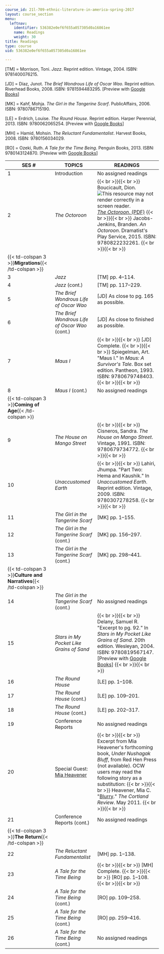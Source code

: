 ```yaml
---
course_id: 21l-709-ethnic-literature-in-america-spring-2017
layout: course_section
menu:
  leftnav:
    identifier: 536382e0ef6f655a057305d0a16861ee
    name: Readings
    weight: 30
title: Readings
type: course
uid: 536382e0ef6f655a057305d0a16861ee

---
```


\[TM\] = Morrison, Toni. _Jazz_. Reprint edition. Vintage, 2004. ISBN: 9781400076215.

\[JD\] = Díaz, Junot. _The Brief Wondrous Life of Oscar Wao_. Reprint edition. Riverhead Books, 2008. ISBN: 9781594483295. \[Preview with [Google Books](https://books.google.com/books?id=_YVO217NhC0C&lpg=PP1&dq=junot%20diaz%20the%20brief%20wondrous&pg=PP1#v=onepage&q&f=false)\]

\[MK\] = Kahf, Mohja. _The Girl in the Tangerine Scarf_. PublicAffairs, 2006. ISBN: 9780786715190.

\[LE\] = Erdrich, Louise. _The Round House_. Reprint edition. Harper Perennial, 2013. ISBN: 9780062065254. \[Preview with [Google Books](https://books.google.com/books?id=ZQqqbkGOEr8C&lpg=PP1&dq=Louise%20Erdrich%2C%20The%20Round%20House&pg=PP1#v=onepage&q&f=false)\]

\[MH\] = Hamid, Mohsin. _The Reluctant Fundamentalist_. Harvest Books, 2008. ISBN: 9780156034029.

\[RO\] = Ozeki, Ruth. _A Tale for the Time Being_. Penguin Books, 2013. ISBN: 9780143124870. \[Preview with [Google Books](https://books.google.com/books?id=lsItpf9T9qAC&lpg=PP1&dq=Ruth%20Ozeki%2C%20A%20Tale%20for%20the%20Time%20Being&pg=PP1#v=onepage&q=Ruth%20Ozeki,%20A%20Tale%20for%20the%20Time%20Being&f=false)\]

| SES # | TOPICS | READINGS |
| --- | --- | --- |
| 1 | Introduction | No assigned readings |
| 2 | _The Octoroon_ |  {{< br >}}{{< br >}} Boucicault, Dion. ![This resource may not render correctly in a screen reader.](/images/inacessible.gif)[_The Octoroon_. (PDF)](http://www.searchengine.org.uk/ebooks/70/69.pdf) {{< br >}}{{< br >}} Jacobs-Jenkins, Branden. _An Octoroon_. Dramatist's Play Service, 2015. ISBN: 9780822232261. {{< br >}}{{< br >}}  |
| {{< td-colspan 3 >}}**Migrations**{{< /td-colspan >}} |||
| 3 | _Jazz_ | \[TM\] pp. 4–114. |
| 4 | _Jazz_ (cont.) | \[TM\] pp. 117–229. |
| 5 | _The Brief Wondrous Life of Oscar Wao_ | \[JD\] As close to pg. 165 as possible. |
| 6 | _The Brief Wondrous Life of Oscar Wao_ (cont.) | \[JD\] As close to finished as possible. |
| 7 | _Maus I_ |  {{< br >}}{{< br >}} \[JD\] Complete. {{< br >}}{{< br >}} Spiegelman, Art. "Maus I." In _Maus: A Survivor's Tale_. Box set edition. Pantheon, 1993. ISBN: 9780679748403. {{< br >}}{{< br >}}  |
| 8 | _Maus I_ (cont.) | No assigned readings |
| {{< td-colspan 3 >}}**Coming of Age**{{< /td-colspan >}} |||
| 9 | _The House on Mango Street_ |  {{< br >}}{{< br >}} Cisneros, Sandra. _The House on Mango Street_. Vintage, 1991. ISBN: 9780679734772. {{< br >}}{{< br >}}  |
| 10 | _Unaccustomed Earth_ |  {{< br >}}{{< br >}} Lahiri, Jhumpa. "Part Two: Hema and Kaushik." In _Unaccustomed Earth_. Reprint edition. Vintage, 2009. ISBN: 9780307278258. {{< br >}}{{< br >}}  |
| 11 | _The Girl in the Tangerine Scarf_ | \[MK\] pp. 1–155. |
| 12 | _The Girl in the Tangerine Scarf_ (cont.) | \[MK\] pp. 156–297. |
| 13 | _The Girl in the Tangerine Scarf_ (cont.) | \[MK\] pp. 298–441. |
| {{< td-colspan 3 >}}**Culture and Narratives**{{< /td-colspan >}} |||
| 14 | _The Girl in the Tangerine Scarf_ (cont.) | No assigned readings |
| 15 | _Stars in My Pocket Like Grains of Sand_ |  {{< br >}}{{< br >}} Delany, Samuel R. "Excerpt to pg. 92." In _Stars in My Pocket Like Grains of Sand_. 20th edition. Wesleyan, 2004. ISBN: 9780819567147. \[Preview with [Google Books](https://books.google.com/books?id=bRAFCAAAQBAJ&lpg=PP1&dq=Samuel%20Delany%2C%20Stars%20in%20My%20Pocket%20Like%20Grains%20of%20Sand&pg=PP1#v=onepage&q&f=false)\] {{< br >}}{{< br >}}  |
| 16 | _The Round House_ | \[LE\] pp. 1–108. |
| 17 | _The Round House_ (cont.) | \[LE\] pp. 109–201. |
| 18 | _The Round House_ (cont.) | \[LE\] pp. 202–317. |
| 19 | Conference Reports | No assigned readings |
| 20 | Special Guest: [Mia Heavener](https://www.alaskapacific.edu/people/mia-heavener/) |  {{< br >}}{{< br >}} Excerpt from Mia Heavener's forthcoming book, _Under Nushagak Bluff_, from Red Hen Press (not available). OCW users may read the following story as a substitution: {{< br >}}{{< br >}} Heavener, Mia C. "[Blurry](http://www.cortlandreview.com/issue/51/heavener_f.html)." _The Cortland Review_. May 2011. {{< br >}}{{< br >}}  |
| 21 | Conference Reports (cont.) | No assigned readings |
| {{< td-colspan 3 >}}**The Return**{{< /td-colspan >}} |||
| 22 | _The Reluctant Fundamentalist_ | \[MH\] pp. 1–138. |
| 23 | _A Tale for the Time Being_ |  {{< br >}}{{< br >}} \[MH\] Complete. {{< br >}}{{< br >}} \[RO\] pp. 1–108. {{< br >}}{{< br >}}  |
| 24 | _A Tale for the Time Being_ (cont.) | \[RO\] pp. 109–258. |
| 25 | _A Tale for the Time Being_ (cont.) | \[RO\] pp. 259–416. |
| 26 | _A Tale for the Time Being_ (cont.) | No assigned readings